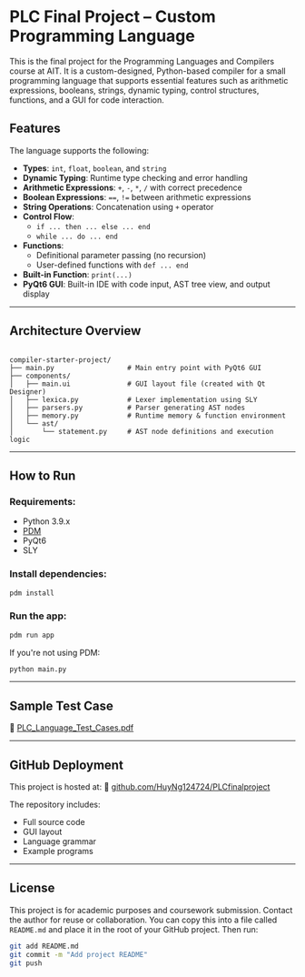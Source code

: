 # PLC Final Project – Custom Programming Language

This is the final project for the Programming Languages and Compilers course at AIT. It is a custom-designed, Python-based compiler for a small programming language that supports essential features such as arithmetic expressions, booleans, strings, dynamic typing, control structures, functions, and a GUI for code interaction.

## Features

The language supports the following:

- **Types**: `int`, `float`, `boolean`, and `string`
- **Dynamic Typing**: Runtime type checking and error handling
- **Arithmetic Expressions**: `+`, `-`, `*`, `/` with correct precedence
- **Boolean Expressions**: `==`, `!=` between arithmetic expressions
- **String Operations**: Concatenation using `+` operator
- **Control Flow**: 
  - `if ... then ... else ... end`
  - `while ... do ... end`
- **Functions**: 
  - Definitional parameter passing (no recursion)
  - User-defined functions with `def ... end`
- **Built-in Function**: `print(...)`
- **PyQt6 GUI**: Built-in IDE with code input, AST tree view, and output display

---

## Architecture Overview

```

compiler-starter-project/
├── main.py                  # Main entry point with PyQt6 GUI
├── components/
│   ├── main.ui              # GUI layout file (created with Qt Designer)
│   ├── lexica.py            # Lexer implementation using SLY
│   ├── parsers.py           # Parser generating AST nodes
│   ├── memory.py            # Runtime memory & function environment
│   └── ast/
│       └── statement.py     # AST node definitions and execution logic

````

---

## How to Run

### Requirements:
- Python 3.9.x
- [PDM](https://pdm.fming.dev/latest/)
- PyQt6
- SLY

### Install dependencies:

```bash
pdm install
````

### Run the app:

```bash
pdm run app
```

If you're not using PDM:

```bash
python main.py
```

---

## Sample Test Case

🔗 [PLC_Language_Test_Cases.pdf](https://github.com/user-attachments/files/20034526/PLC_Language_Test_Cases.pdf)

---

## GitHub Deployment

This project is hosted at:
🔗 [github.com/HuyNg124724/PLCfinalproject](https://github.com/HuyNg124724/PLCfinalproject)

The repository includes:

* Full source code
* GUI layout
* Language grammar
* Example programs

---

## License

This project is for academic purposes and coursework submission. Contact the author for reuse or collaboration. You can copy this into a file called `README.md` and place it in the root of your GitHub project. Then run:

```bash
git add README.md
git commit -m "Add project README"
git push
````
